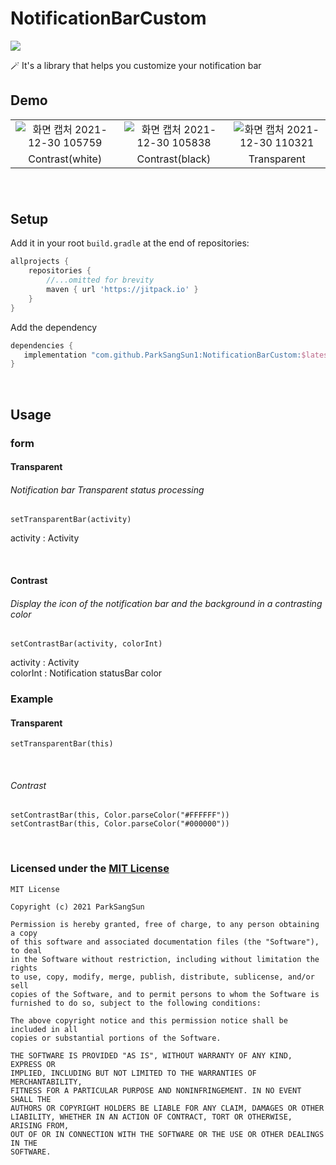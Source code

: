# NotificationBarCustom
[![](https://jitpack.io/v/ParkSangSun1/NotificationBarCustom.svg)](https://jitpack.io/#ParkSangSun1/NotificationBarCustom)

🪄 It's a library that helps you customize your notification bar

## Demo
||||
|:--:|:--:|:--:|
|![화면 캡처 2021-12-30 105759](https://user-images.githubusercontent.com/67040465/147716480-4e0ff137-9fe6-4d7e-9ac4-6d9104fafc6d.png)|![화면 캡처 2021-12-30 105838](https://user-images.githubusercontent.com/67040465/147716508-ae2888c5-a992-4efe-ab00-dfe6e2640db3.png)|![화면 캡처 2021-12-30 110321](https://user-images.githubusercontent.com/67040465/147717479-3688fc2d-4ce3-481b-86da-6d86cc44d68e.png)|
|Contrast(white)|Contrast(black)|Transparent|


###### <br>
## Setup

Add it in your root `build.gradle` at the end of repositories:

```groovy
allprojects {
    repositories {
        //...omitted for brevity
        maven { url 'https://jitpack.io' }
    }
}
```



Add the dependency

```groovy
dependencies {
   implementation "com.github.ParkSangSun1:NotificationBarCustom:$latest_release"
}
```
<br>

## Usage
### form
#### Transparent
###### Notification bar Transparent status processing

```
setTransparentBar(activity)
```
activity : Activity

<br>

#### Contrast
###### Display the icon of the notification bar and the background in a contrasting color
```
setContrastBar(activity, colorInt)
```
activity : Activity<br>
colorInt : Notification statusBar color
<br>


### Example
#### Transparent
```
setTransparentBar(this)
```

<br>

###### Contrast
```
setContrastBar(this, Color.parseColor("#FFFFFF"))
setContrastBar(this, Color.parseColor("#000000"))
```

<br>

### Licensed under the [MIT License](LICENSE)

```
MIT License

Copyright (c) 2021 ParkSangSun

Permission is hereby granted, free of charge, to any person obtaining a copy
of this software and associated documentation files (the "Software"), to deal
in the Software without restriction, including without limitation the rights
to use, copy, modify, merge, publish, distribute, sublicense, and/or sell
copies of the Software, and to permit persons to whom the Software is
furnished to do so, subject to the following conditions:

The above copyright notice and this permission notice shall be included in all
copies or substantial portions of the Software.

THE SOFTWARE IS PROVIDED "AS IS", WITHOUT WARRANTY OF ANY KIND, EXPRESS OR
IMPLIED, INCLUDING BUT NOT LIMITED TO THE WARRANTIES OF MERCHANTABILITY,
FITNESS FOR A PARTICULAR PURPOSE AND NONINFRINGEMENT. IN NO EVENT SHALL THE
AUTHORS OR COPYRIGHT HOLDERS BE LIABLE FOR ANY CLAIM, DAMAGES OR OTHER
LIABILITY, WHETHER IN AN ACTION OF CONTRACT, TORT OR OTHERWISE, ARISING FROM,
OUT OF OR IN CONNECTION WITH THE SOFTWARE OR THE USE OR OTHER DEALINGS IN THE
SOFTWARE.
```
